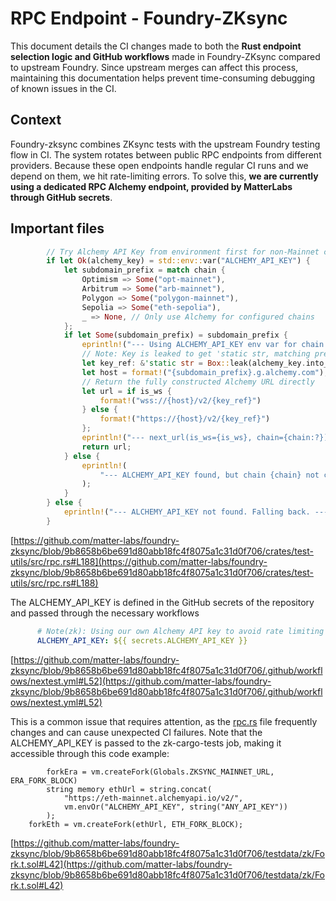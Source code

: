 # RPC Endpoint - Foundry-ZKsync

This document details the CI changes made to both the **Rust endpoint selection logic and GitHub workflows** made in Foundry-ZKsync compared to upstream Foundry. Since upstream merges can affect this process, maintaining this documentation helps prevent time-consuming debugging of known issues in the CI. 

## Context
Foundry-zksync combines ZKsync tests with the upstream Foundry testing flow in CI. The system rotates between public RPC endpoints from different providers. Because these open endpoints handle regular CI runs and we depend on them, we hit rate-limiting errors. To solve this, **we are currently using a dedicated RPC Alchemy endpoint, provided by MatterLabs through GitHub secrets**. 



## Important files

```rust
        // Try Alchemy API Key from environment first for non-Mainnet chains
        if let Ok(alchemy_key) = std::env::var("ALCHEMY_API_KEY") {
            let subdomain_prefix = match chain {
                Optimism => Some("opt-mainnet"),
                Arbitrum => Some("arb-mainnet"),
                Polygon => Some("polygon-mainnet"),
                Sepolia => Some("eth-sepolia"),
                _ => None, // Only use Alchemy for configured chains
            };
            if let Some(subdomain_prefix) = subdomain_prefix {
                eprintln!("--- Using ALCHEMY_API_KEY env var for chain: {chain} ---");
                // Note: Key is leaked to get 'static str, matching previous pattern
                let key_ref: &'static str = Box::leak(alchemy_key.into_boxed_str());
                let host = format!("{subdomain_prefix}.g.alchemy.com");
                // Return the fully constructed Alchemy URL directly
                let url = if is_ws {
                    format!("wss://{host}/v2/{key_ref}")
                } else {
                    format!("https://{host}/v2/{key_ref}")
                };
                eprintln!("--- next_url(is_ws={is_ws}, chain={chain:?}) = {url} ---");
                return url;
            } else {
                eprintln!(
                    "--- ALCHEMY_API_KEY found, but chain {chain} not configured. Falling back. ---"
                );
            }
        } else {
            eprintln!("--- ALCHEMY_API_KEY not found. Falling back. ---");
        }
```

[https://github.com/matter-labs/foundry-zksync/blob/9b8658b6be691d80abb18fc4f8075a1c31d0f706/crates/test-utils/src/rpc.rs#L188](https://github.com/matter-labs/foundry-zksync/blob/9b8658b6be691d80abb18fc4f8075a1c31d0f706/crates/test-utils/src/rpc.rs#L188)

The ALCHEMY_API_KEY is defined in the GitHub secrets of the repository and passed through the necessary workflows

```yaml
      # Note(zk): Using our own Alchemy API key to avoid rate limiting issues
      ALCHEMY_API_KEY: ${{ secrets.ALCHEMY_API_KEY }}
```

[https://github.com/matter-labs/foundry-zksync/blob/9b8658b6be691d80abb18fc4f8075a1c31d0f706/.github/workflows/nextest.yml#L52](https://github.com/matter-labs/foundry-zksync/blob/9b8658b6be691d80abb18fc4f8075a1c31d0f706/.github/workflows/nextest.yml#L52)

This is a common issue that requires attention, as the [rpc.rs](http://rpc.rs) file frequently changes and can cause unexpected CI failures. Note that the ALCHEMY_API_KEY is passed to the zk-cargo-tests job, making it accessible through this code example:

```solidity
		forkEra = vm.createFork(Globals.ZKSYNC_MAINNET_URL, ERA_FORK_BLOCK)
		string memory ethUrl = string.concat(
            "https://eth-mainnet.alchemyapi.io/v2/",
            vm.envOr("ALCHEMY_API_KEY", string("ANY_API_KEY"))
        );
    forkEth = vm.createFork(ethUrl, ETH_FORK_BLOCK);
```

[https://github.com/matter-labs/foundry-zksync/blob/9b8658b6be691d80abb18fc4f8075a1c31d0f706/testdata/zk/Fork.t.sol#L42](https://github.com/matter-labs/foundry-zksync/blob/9b8658b6be691d80abb18fc4f8075a1c31d0f706/testdata/zk/Fork.t.sol#L42)